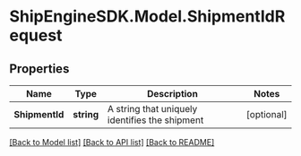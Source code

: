 # ShipEngineSDK.Model.ShipmentIdRequest

## Properties

Name | Type | Description | Notes
------------ | ------------- | ------------- | -------------
**ShipmentId** | **string** | A string that uniquely identifies the shipment | [optional] 

[[Back to Model list]](../../README.md#documentation-for-models) [[Back to API list]](../../README.md#documentation-for-api-endpoints) [[Back to README]](../../README.md)

